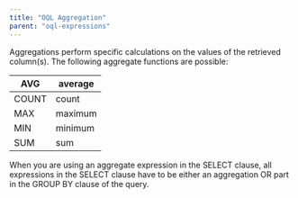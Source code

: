 ```yaml
---
title: "OQL Aggregation"
parent: "oql-expressions"
---
```



Aggregations perform specific calculations on the values of the retrieved column(s). The following aggregate functions are possible:

| AVG   | average |
| ----- | ------- |
| COUNT | count   |
| MAX   | maximum |
| MIN   | minimum |
| SUM   | sum     |

When you are using an aggregate expression in the SELECT clause, all expressions in the SELECT clause have to be either an aggregation OR part in the GROUP BY clause of the query.
